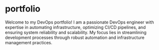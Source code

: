 # portfolio
Welcome to my DevOps portfolio! I am a passionate DevOps engineer with expertise in automating infrastructure, optimizing CI/CD pipelines, and ensuring system reliability and scalability. My focus lies in streamlining development processes through robust automation and infrastructure management practices. 

